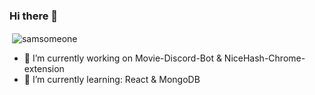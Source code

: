 ### Hi there 👋

<p>&nbsp;<img align="center"
        src="https://github-readme-stats.vercel.app/api?username=samsomeone&show_icons=true&locale=en"
        alt="samsomeone" /></p>
        

<!--
**SamSomeone/SamSomeone** is a ✨ _special_ ✨ repository because its `README.md` (this file) appears on your GitHub profile.

Here are some ideas to get you started:

- 🔭 I’m currently working on ...
- 🌱 I’m currently learning ...
- 👯 I’m looking to collaborate on ...
- 🤔 I’m looking for help with ...
- 💬 Ask me about ...
- 📫 How to reach me: ...
- 😄 Pronouns: ...
- ⚡ Fun fact: ...
-->
- 🔭 I’m currently working on Movie-Discord-Bot & NiceHash-Chrome-extension
- 🌱 I’m currently learning: React & MongoDB
